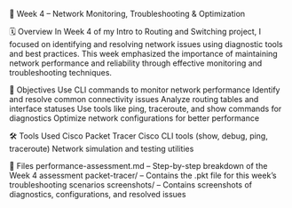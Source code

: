 📘 Week 4 – Network Monitoring, Troubleshooting & Optimization

🗓️ Overview
In Week 4 of my Intro to Routing and Switching project, I focused on identifying and resolving network issues using diagnostic tools and best practices. This week emphasized the importance of maintaining network performance and reliability through effective monitoring and troubleshooting techniques.

🎯 Objectives
Use CLI commands to monitor network performance
Identify and resolve common connectivity issues
Analyze routing tables and interface statuses
Use tools like ping, traceroute, and show commands for diagnostics
Optimize network configurations for better performance

🛠️ Tools Used
Cisco Packet Tracer
Cisco CLI tools (show, debug, ping, traceroute)
Network simulation and testing utilities

📂 Files
performance-assessment.md – Step-by-step breakdown of the Week 4 assessment
packet-tracer/ – Contains the .pkt file for this week’s troubleshooting scenarios
screenshots/ – Contains screenshots of diagnostics, configurations, and resolved issues

